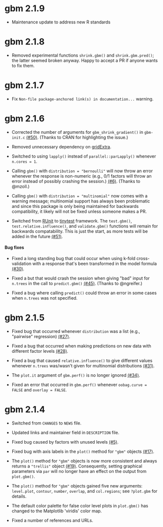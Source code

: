 # gbm 2.1.9

* Maintenance update to address new R standards

# gbm 2.1.8

* Removed experimental functions `shrink.gbm()` and `shrink.gbm.pred()`; the latter seemed broken anyway. Happy to accept a PR if anyone wants to fix them.


# gbm 2.1.7

* Fix `Non-file package-anchored link(s) in documentation...` warning.


# gbm 2.1.6

* Corrected the number of arguments for `gbm_shrink_gradient()` in `gbm-init.c` [(#50)](https://github.com/gbm-developers/gbm/issues/50). (Thanks to CRAN for highlighting the issue.)

* Removed unnecessary dependency on [gridExtra](https://cran.r-project.org/package=gridExtra).

* Switched to using `lapply()` instead of `parallel::parLapply()` whenever `n.cores = 1`.

* Calling `gbm()` with `distribution = "bernoulli"` will now throw an error whenever the response is non-numeric (e.g., 0/1 factors will throw an error instead of possibly crashing the session.) [(#6)](https://github.com/gbm-developers/gbm/issues/6). (Thanks to @mzoll.)

* Calling `gbm()` with `distribution = "multinomial"` now comes with a warning message; multinomial support has always been problematic and since this package is only being maintained for backwards compatibility, it likely will not be fixed unless someone makes a PR.

* Switched from [RUnit](https://cran.r-project.org/package=RUnit) to [tinytest](https://cran.r-project.org/package=tinytest) framework. The `test.gbm()`, `test.relative.influence()`, and `validate.gbm()` functions will remain for backwards compatability. This is just the start, as more tests will be added in the future [(#51)](https://github.com/gbm-developers/gbm/issues/51).


#### Bug fixes

* Fixed a long standing bug that could occur when using k-fold cross-validation with a response that's been transformed in the model formula [(#30)](https://github.com/gbm-developers/gbm/issues/30).

* Fixed a but that would crash the session when giving "bad" input for `n.trees` in the call to `predict.gbm()` [(#45)](https://github.com/gbm-developers/gbm/issues/45). (Thanks to @ngreifer.)

* Fixed a bug where calling `predict()` could throw an error in some cases when `n.trees` was not specified.


# gbm 2.1.5

* Fixed bug that occurred whenever `distribution` was a list (e.g., "pairwise" regression) [(#27)](https://github.com/gbm-developers/gbm/issues/27).

* Fixed a bug that occurred when making predictions on new data with different factor levels [(#28)](https://github.com/gbm-developers/gbm/issues/28).

* Fixed a bug that caused `relative.influence()` to give different values whenever `n.trees` was/wasn't given for multinomial distributions [(#31)](https://github.com/gbm-developers/gbm/issues/31).

* The `plot.it` argument of `gbm.perf()` is no longer ignored [(#34)](https://github.com/gbm-developers/gbm/issues/34). 

* Fixed an error that occurred in `gbm.perf()` whenever `oobag.curve = FALSE` and `overlay = FALSE`.


# gbm 2.1.4

* Switched from `CHANGES` to `NEWS` file.

* Updated links and maintainer field in `DESCRIPTION` file.

* Fixed bug caused by factors with unused levels
[(#5)](https://github.com/gbm-developers/gbm/issues/5).

* Fixed bug with axis labels in the `plot()` method for `"gbm"` objects [(#17)](https://github.com/gbm-developers/gbm/issues/17).

* The `plot()` method for `"gbm"` objects is now more consistent and always returns a `"trellis"` object [(#19)](https://github.com/gbm-developers/gbm/issues/19). Consequently, setting graphical parameters via `par` will no longer have an effect on the output from `plot.gbm()`.

* The `plot()` method for `"gbm"` objects gained five new arguments: `level.plot`, `contour`, `number`, `overlap`, and `col.regions`; see `?plot.gbm` for details.

* The default color palette for false color level plots in `plot.gbm()` has changed to the Matplotlib 'viridis' color map.

* Fixed a number of references and URLs.
